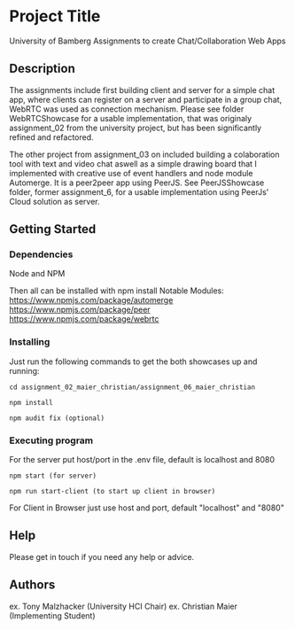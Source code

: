 # Project Title

University of Bamberg Assignments to create Chat/Collaboration Web Apps

## Description

The assignments include first building client and server for a simple chat app, where clients can register on a server and participate in a group chat, WebRTC was used as connection mechanism. Please see folder WebRTCShowcase for a usable implementation, that was originaly assignment_02 from the university project, but has been significantly refined and refactored.

The other project from assignment_03 on included building a colaboration tool with text and video chat aswell as a simple drawing board that I implemented with creative use of event handlers and node module Automerge. It is a peer2peer app using PeerJS. See PeerJSShowcase folder, former assignment_6, for a usable implementation using PeerJs' Cloud solution as server.

## Getting Started

### Dependencies

Node and NPM

Then all can be installed with npm install
Notable Modules: 
https://www.npmjs.com/package/automerge
https://www.npmjs.com/package/peer
https://www.npmjs.com/package/webrtc

### Installing

Just run the following commands to get the both showcases up and running:

```
cd assignment_02_maier_christian/assignment_06_maier_christian

npm install

npm audit fix (optional)
```
### Executing program

For the server put host/port in the .env file, default is localhost and 8080

```
npm start (for server)

npm run start-client (to start up client in browser)
```

For Client in Browser just use host and port, default "localhost" and "8080"


## Help

Please get in touch if you need any help or advice.

## Authors

ex. Tony Malzhacker (University HCI Chair)
ex. Christian Maier (Implementing Student)

